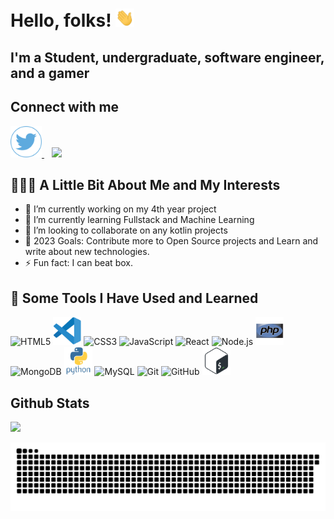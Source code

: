 ﻿# Hello, folks! <img src="./assets/wave.gif" width="30px">

## I'm a Student, undergraduate, software engineer, and a gamer

## Connect with me

<a href="https://www.twitter.com/CalebMundati/">
  <img height="50" src="./assets/twitter2.png"/>
</a>&nbsp;&nbsp;
<a href="https://www.linkedin.com/in/caleb-mundati/">
  <img height="50" src="https://img.icons8.com/fluency/48/000000/linkedin.png"/>
</a>

## 👨🏻‍💻 A Little Bit About Me and My Interests

- 🔭 I’m currently working on my 4th year project
- 🌱 I’m currently learning Fullstack and Machine Learning
- 👯 I’m looking to collaborate on any kotlin projects
- 🥅 2023 Goals: Contribute more to Open Source projects and Learn and write about new technologies.
- ⚡ Fun fact: I can beat box.

## 🚀 Some Tools I Have Used and Learned</h2>

<p align="left">

<img alt="HTML5" height="45" src="https://cdn.jsdelivr.net/gh/devicons/devicon/icons/html5/html5-original.svg"/>
<img src="./assets/vs1.svg" alt="vscode" width="45" height="45"/>
<img alt="CSS3" height="45" src="https://cdn.jsdelivr.net/gh/devicons/devicon/icons/css3/css3-original.svg"/>
<img alt="JavaScript" height="45" src="https://cdn.jsdelivr.net/gh/devicons/devicon/icons/javascript/javascript-original.svg"/>
<img  alt="React" height="45" src="https://cdn.jsdelivr.net/gh/devicons/devicon/icons/react/react-original.svg"/>
<img  alt="Node.js" height="45" src="https://cdn.jsdelivr.net/gh/devicons/devicon/icons/nodejs/nodejs-original.svg"/>
<img src="./assets/php.svg" alt="php" width="45" height="45"/>
<img  alt="MongoDB" height="45" src="https://cdn.jsdelivr.net/gh/devicons/devicon/icons/mongodb/mongodb-original.svg"/>
<img src="./assets/python.svg" alt="python" width="45" height="45"/>
<img  alt="MySQL" height="45" src="https://cdn.jsdelivr.net/gh/devicons/devicon/icons/mysql/mysql-original.svg"/>
<img  alt="Git" height="45" src="https://cdn.jsdelivr.net/gh/devicons/devicon/icons/git/git-original.svg"/>
<img  alt="GitHub" height="45" src="https://user-images.githubusercontent.com/3369400/139447912-e0f43f33-6d9f-45f8-be46-2df5bbc91289.png"/>
<img src="./assets/bash.svg" alt="bash" width="45" height="45"/>

</p>

## Github Stats

![](https://github-readme-streak-stats.herokuapp.com/?user=MundatiC&stroke=ffffff&background=0f172a&ring=0891b2&fire=0891b2&currStreakNum=ffffff&currStreakLabel=0891b2&sideNums=ffffff&sideLabels=ffffff&dates=ffffff&hide_border=true)

![Snake animation](https://github.com/MundatiC/MundatiC/blob/output/github-contribution-grid-snake.svg)
